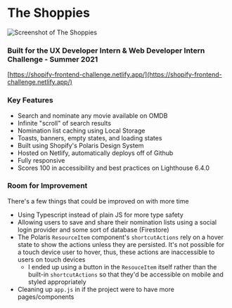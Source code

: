 
# The Shoppies
![Screenshot of The Shoppies](https://i.imgur.com/F41c4uS.png)
### Built for the UX Developer Intern & Web Developer Intern Challenge - Summer 2021

[https://shopify-frontend-challenge.netlify.app/](https://shopify-frontend-challenge.netlify.app/)

### Key Features
 - Search and nominate any movie available on OMDB 
 - Infinite "scroll" of search results
 - Nomination list caching using Local Storage
 - Toasts, banners, empty states, and loading states
 - Built using Shopify's Polaris Design System
 - Hosted on Netlify, automatically deploys off of Github
 - Fully responsive
 - Scores 100 in accessibility and best practices on Lighthouse 6.4.0

### Room for Improvement
There's a few things that could be improved on with more time

 - Using Typescript instead of plain JS for more type safety
 - Allowing users to save and share their nomination lists using a social login provider and some sort of database (Firestore)
 - The Polaris `ResourceItem` component's `shortcutActions` rely on a hover state to show the actions unless they are persisted. It's not possible for a touch device user to hover, thus, these actions are inaccessible to users on touch devices
	 - I ended up using a button in the `ResouceItem` itself rather than the built-in `shortcutActions` so that they'd be accessible on mobile and styled appropriately 
 - Cleaning up `app.js` in if the project were to have more pages/components
